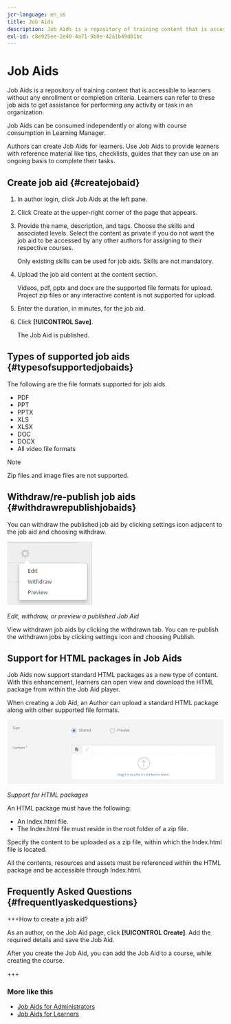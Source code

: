 ```yaml
---
jcr-language: en_us
title: Job Aids
description: Job Aids is a repository of training content that is accessible to learners without any enrollment or completion criteria. Learners can refer to these job aids to get assistance for performing any activity or task in an organization.
exl-id: c8e925ee-2e40-4a71-9b8e-42a1b49d01bc
---
```

# Job Aids

Job Aids is a repository of training content that is accessible to learners without any enrollment or completion criteria. Learners can refer to these job aids to get assistance for performing any activity or task in an organization.

Job Aids can be consumed independently or along with course consumption in Learning Manager.

Authors can create Job Aids for learners. Use Job Aids to provide learners with reference material like tips, checklists, guides that they can use on an ongoing basis to complete their tasks.

## Create job aid {#createjobaid}

1. In author login, click Job Aids at the left pane.
1. Click Create at the upper-right corner of the page that appears.
1. Provide the name, description, and tags. Choose the skills and associated levels. Select the content as private if you do not want the job aid to be accessed by any other authors for assigning to their respective courses.

   Only existing skills can be used for job aids. Skills are not mandatory.

1. Upload the job aid content at the content section.

   Videos, pdf, pptx and docx are the supported file formats for upload. Project zip files or any interactive content is not supported for upload.

1. Enter the duration, in minutes, for the job aid.
1. Click **[!UICONTROL Save]**.  

   The Job Aid is published.

## Types of supported job aids {#typesofsupportedjobaids}

The following are the file formats supported for job aids.

* PDF
* PPT
* PPTX
* XLS
* XLSX
* DOC
* DOCX
* All video file formats

>[!NOTE]
>
>Zip files and image files are not supported.

## Withdraw/re-publish job aids {#withdrawrepublishjobaids}

You can withdraw the published job aid by clicking settings icon adjacent to the job aid and choosing withdraw.

![](assets/job-aid-withdraw.png)

*Edit, withdraw, or preview a published Job Aid*

View withdrawn job aids by clicking the withdrawn tab. You can re-publish the withdrawn jobs by clicking settings icon and choosing Publish.

## Support for HTML packages in Job Aids

Job Aids now support standard HTML packages as a new type of content. With this enhancement, learners can open view and download the HTML package from within the Job Aid player. 

When creating a Job Aid, an Author can upload a standard HTML package along with other supported file formats.

![](assets/html-job-aid.png)

*Support for HTML packages*

An HTML package must have the following:

* An Index.html file. 
* The Index.html file must reside in the root folder of a zip file. 

Specify the content to be uploaded as a zip file, within which the Index.html file is located. 

All the contents, resources and assets must be referenced within the HTML package and be accessible through Index.html.

## Frequently Asked Questions {#frequentlyaskedquestions}

+++How to create a job aid?

As an author, on the Job Aid page, click **[!UICONTROL Create]**. Add the required details and save the Job Aid.

After you create the Job Aid, you can add the Job Aid to a course, while creating the course.

+++

### More like this

* [Job Aids for Administrators](../../administrators/feature-summary/job-aids.md)
* [Job Aids for Learners](../../learners/feature-summary/job-aids.md)
